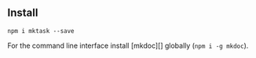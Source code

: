 ## Install

```
npm i mktask --save
```

For the command line interface install [mkdoc][] globally (`npm i -g mkdoc`).
